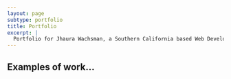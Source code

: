 ```yaml
---
layout: page
subtype: portfolio
title: Portfolio
excerpt: |
  Portfolio for Jhaura Wachsman, a Southern California based Web Developer. Top quality mobile-first responsive Web Design.
---
```


## Examples of work...